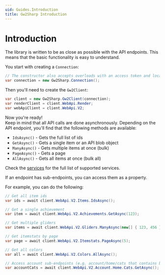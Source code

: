 ```yaml
---
uid: Guides.Introduction
title: Gw2Sharp Introduction
---
```


# Introduction
The library is written to be as close as possible with the API endpoints.
This means that the basic functionality is easy to understand.

You start with creating a `Connection`:
```cs
// The constructor also accepts overloads with an access token and locale
var connection = new Gw2Sharp.Connection();
```

Then you'll need to create the `Gw2Client`:
```cs
var client = new Gw2Sharp.Gw2Client(connection);
var renderClient = client.WebApi.Render;
var webApiClient = client.WebApi.V2;
```

Now you're ready!  
Keep in mind that all API calls are done asynchronously.
Depending on the API endpoint, you'll find that the following methods are available:
- `IdsAsync()` - Gets the full list of ids
- `GetAsync()` - Gets a single item or an API blob object
- `ManyAsync()` - Gets multiple items at once (bulk)
- `PageAsync()` - Gets a page
- `AllAsync()` - Gets all items at once (bulk all)

Check the [services](xref:Guides.Services) for the full list of supported services.

If an endpoint has sub-endpoints, you can access them as a property.

For example, you can do the following:

```cs
// Get all item ids
var ids = await client.WebApi.V2.Items.IdsAsync();

// Get a single achievement
var item = await client.WebApi.V2.Achievements.GetAsync(123);

// Get multiple gliders
var items = await client.WebApi.V2.Gliders.ManyAsync(new[] { 123, 456 });

// Get itemstats by page
var page = await client.WebApi.V2.Itemstats.PageAsync(5);

// Get all colors
var all = await client.WebApi.V2.Colors.AllAsync();

// Access account sub-endpoints (e.g. account/home/cats that contains blob data)
var accountCats = await client.WebApi.V2.Account.Home.Cats.GetAsync();
```
